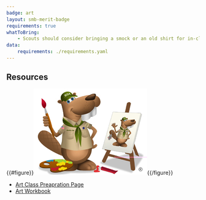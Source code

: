 ```yaml
---
badge: art
layout: smb-merit-badge
requirements: true
whatToBring:
    - Scouts should consider bringing a smock or an old shirt for in-class project work
data:
    requirements: ./requirements.yaml
---
```


## Resources

{{#figure}}<img src="art-bucky.jpg" class="W(100%)" />{{/figure}}
* [Art Class Preapration Page](art-cpp.pdf)
* [Art Workbook](art-workbook.pdf)

